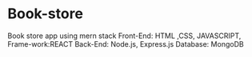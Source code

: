 # Book-store
Book store app using mern stack
Front-End: HTML ,CSS, JAVASCRIPT, 
Frame-work:REACT
Back-End: Node.js, Express.js
Database: MongoDB
